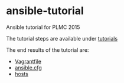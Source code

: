 [tutorials]: tutorial 
[Vagrantfile]: Vagrantfile
[ansible.cfg]: ansible.cfg
[hosts]: provisioning/inventory/hosts

ansible-tutorial
================

Ansible tutorial for PLMC 2015

The tutorial steps are available under [tutorials]

The end results of the tutorial are:
* [Vagrantfile]
* [ansible.cfg]
* [hosts]
